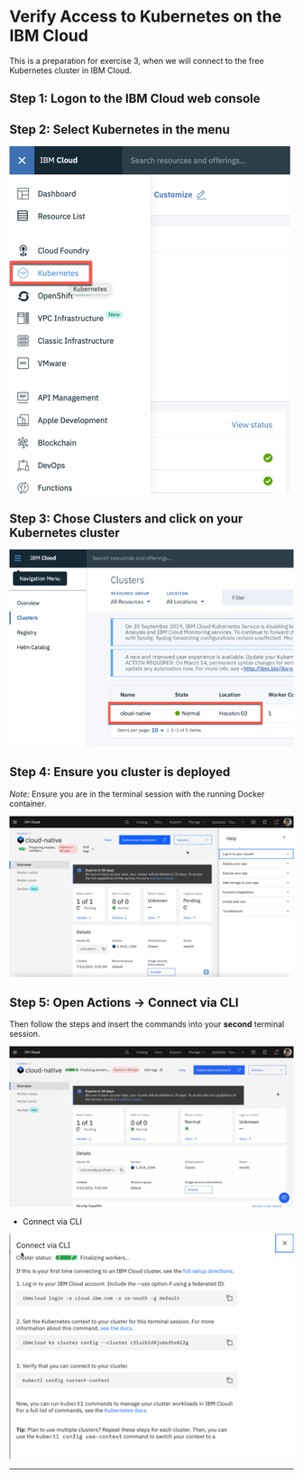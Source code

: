 # Verify Access to Kubernetes on the IBM Cloud

This is a preparation for exercise 3, when we will connect to the free Kubernetes cluster in IBM Cloud.

## Step 1: Logon to the IBM Cloud web console

## Step 2: Select **Kubernetes** in the menu

![Select Kubernetes in the menu](../images/verify-cluster-access-1.png)

## Step 3: Chose **Clusters** and click on your **Kubernetes cluster**

![Chose Clusters and click on your Kubernetes cluster](../images/verify-cluster-access-2.png)

## Step 4: Ensure you cluster is deployed

_Note:_ Ensure you are in the terminal session with the running Docker container.

![](../images/verify-cluster-access-4-1.png)


## Step 5: Open **Actions** -> **Connect via CLI**

Then follow the steps and insert the commands into your **second** terminal session.

![](../images/verify-cluster-access-4-1.gif)

* Connect via CLI

![](../images/verify-cluster-access-4-2.png)


---
